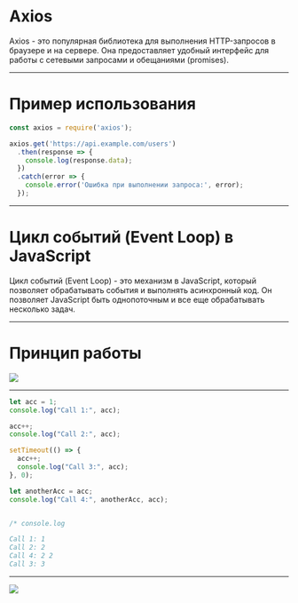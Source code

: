 # Axios

Axios - это популярная библиотека для выполнения HTTP-запросов в браузере и на сервере. Она предоставляет удобный интерфейс для работы с сетевыми запросами и обещаниями (promises).
___

# Пример использования

``` Javascript
const axios = require('axios');

axios.get('https://api.example.com/users')
  .then(response => {
    console.log(response.data);
  })
  .catch(error => {
    console.error('Ошибка при выполнении запроса:', error);
  });
```
___

# Цикл событий (Event Loop) в JavaScript

Цикл событий (Event Loop) - это механизм в JavaScript, который позволяет обрабатывать события и выполнять асинхронный код. Он позволяет JavaScript быть однопоточным и все еще обрабатывать несколько задач.
___

# Принцип работы

![](https://encrypted-tbn0.gstatic.com/images?q=tbn:ANd9GcSJ01NZRzjo5y2uUA6IpQQfaZelL3R5Dwjd_DnAoNwi-RHOeOtAWZojYcBy-OaEYp5KG2Y&usqp=CAU)
___

``` JavaScript
let acc = 1;
console.log("Call 1:", acc);

acc++;
console.log("Call 2:", acc);

setTimeout(() => {
  acc++;
  console.log("Call 3:", acc);
}, 0);

let anotherAcc = acc;
console.log("Call 4:", anotherAcc, acc);


/* console.log

Call 1: 1
Call 2: 2
Call 4: 2 2
Call 3: 3
```
___

![](https://habrastorage.org/r/w1560/getpro/habr/upload_files/d0b/55a/66f/d0b55a66f050fbfe6668b7074a3bc539.png)


